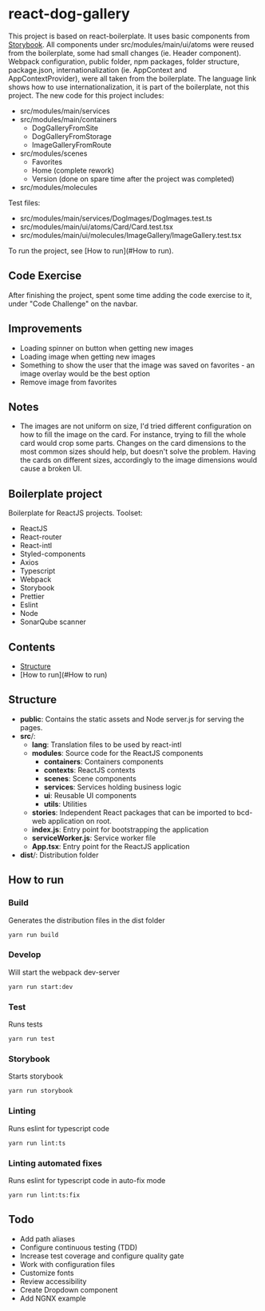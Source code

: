 # react-dog-gallery

This project is based on react-boilerplate. It uses basic components from [Storybook](https://5ccbc373887ca40020446347-qbeeoghter.chromatic.com/?path=/story/header--basic).
All components under src/modules/main/ui/atoms were reused from the boilerplate, some had small changes (ie. Header component). 
Webpack configuration, public folder, npm packages, folder structure, package.json, internationalization (ie. AppContext and AppContextProvider), were all taken from the boilerplate.
The language link shows how to use internationalization, it is part of the boilerplate, not this project.
The new code for this project includes:
* src/modules/main/services
* src/modules/main/containers
    - DogGalleryFromSite
    - DogGalleryFromStorage
    - ImageGalleryFromRoute
* src/modules/scenes
    - Favorites
    - Home (complete rework) 
    - Version (done on spare time after the project was completed)
* src/modules/molecules        

Test files:
* src/modules/main/services/DogImages/DogImages.test.ts
* src/modules/main/ui/atoms/Card/Card.test.tsx
* src/modules/main/ui/molecules/ImageGallery/ImageGallery.test.tsx

To run the project, see [How to run](#How to run).

## Code Exercise

After finishing the project, spent some time adding the code exercise to it, under "Code Challenge" on the navbar.

## Improvements

* Loading spinner on button when getting new images
* Loading image when getting new images
* Something to show the user that the image was saved on favorites - an image overlay would be the best option
* Remove image from favorites

## Notes

* The images are not uniform on size, I'd tried different configuration on how to fill the image on the card. For instance, trying to fill the whole card would crop some parts.
Changes on the card dimensions to the most common sizes should help, but doesn't solve the problem. 
Having the cards on different sizes, accordingly to the image dimensions would cause a broken UI. 

## Boilerplate project

Boilerplate for ReactJS projects. Toolset:

* ReactJS
* React-router
* React-intl
* Styled-components
* Axios
* Typescript
* Webpack
* Storybook
* Prettier
* Eslint
* Node
* SonarQube scanner


## Contents

- [Structure](#structure)
- [How to run](#How to run)

## Structure

- **public**: Contains the static assets and Node server.js for serving the pages.
- **src**/:
  - **lang**: Translation files to be used by react-intl
  - **modules**: Source code for the ReactJS components
    - **containers**: Containers components
    - **contexts**: ReactJS contexts
    - **scenes**: Scene components
    - **services**: Services holding business logic
    - **ui**: Reusable UI components
    - **utils**: Utilities
  - **stories**: Independent React packages that can be imported to bcd-web application on root.
  - **index.js**: Entry point for bootstrapping the application
  - **serviceWorker.js**: Service worker file
  - **App.tsx**: Entry point for the ReactJS application
- **dist**/: Distribution folder

## How to run

### Build

Generates the distribution files in the dist folder
```shell
yarn run build
```

### Develop

Will start the webpack dev-server 

```shell
yarn run start:dev
```

### Test

Runs tests

```shell
yarn run test
```

### Storybook

Starts storybook

```shell
yarn run storybook
```

### Linting

Runs eslint for typescript code

```shell
yarn run lint:ts
```

### Linting automated fixes

Runs eslint for typescript code in auto-fix mode

```shell
yarn run lint:ts:fix
```

## Todo

* Add path aliases
* Configure continuous testing (TDD)
* Increase test coverage and configure quality gate
* Work with configuration files
* Customize fonts
* Review accessibility
* Create Dropdown component
* Add NGNX example

